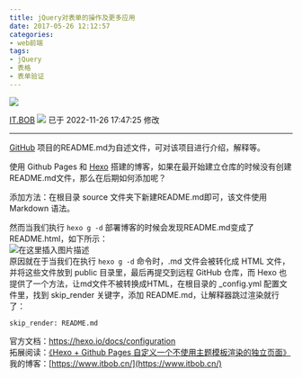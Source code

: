 ```yaml
---
title: jQuery对表单的操作及更多应用
date: 2017-05-26 12:12:57
categories: 
- web前端
tags:
- jQuery
- 表格
- 表单验证
---
```


![](https://csdnimg.cn/release/blogv2/dist/pc/img/original.png)

[IT.BOB](https://itrhx.blog.csdn.net/ "IT.BOB") ![](https://csdnimg.cn/release/blogv2/dist/pc/img/newUpTime2.png) 已于 2022-11-26 17:47:25 修改

___

[GitHub](https://so.csdn.net/so/search?q=GitHub&spm=1001.2101.3001.7020) 项目的README.md为自述文件，可对该项目进行介绍，解释等。

使用 Github Pages 和 [Hexo](https://so.csdn.net/so/search?q=Hexo&spm=1001.2101.3001.7020) 搭建的博客，如果在最开始建立仓库的时候没有创建README.md文件，那么在后期如何添加呢？

添加方法：在根目录 source 文件夹下新建README.md即可，该文件使用 Markdown 语法。

然而当我们执行 `hexo g -d` 部署博客的时候会发现README.md变成了 README.html，如下所示：  
![在这里插入图片描述](https://img-blog.csdnimg.cn/20190614161916848.png?x-oss-process=image/watermark,type_ZmFuZ3poZW5naGVpdGk,shadow_10,text_aHR0cHM6Ly9ibG9nLmNzZG4ubmV0L3FxXzM2NzU5MjI0,size_16,color_FFFFFF,t_70)  
原因就在于当我们在执行 `hexo g -d` 命令时，.md 文件会被转化成 HTML 文件，并将这些文件放到 public 目录里，最后再提交到远程 GitHub 仓库，而 Hexo 也提供了一个方法，让md文件不被转换成HTML，在根目录的 \_config.yml 配置文件里，找到 skip\_render 关键字，添加 README.md，让解释器跳过渲染就行了：

```
skip_render: README.md
```

官方文档：https://hexo.io/docs/configuration  
拓展阅读：[《Hexo + Github Pages 自定义一个不使用主题模板渲染的独立页面》](https://blog.csdn.net/qq_36759224/article/details/90320295)  
我的博客：[https://www.itbob.cn/](https://www.itbob.cn/)